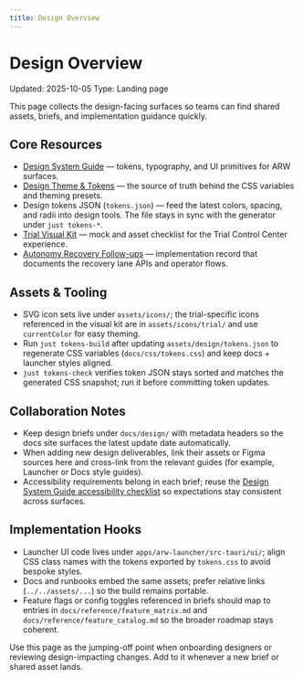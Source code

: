 ```yaml
---
title: Design Overview
---
```


# Design Overview

Updated: 2025-10-05
Type: Landing page

This page collects the design-facing surfaces so teams can find shared assets, briefs, and implementation guidance quickly.

## Core Resources

- [Design System Guide](../guide/design_system.md) — tokens, typography, and UI primitives for ARW surfaces.
- [Design Theme & Tokens](../developer/design_theme.md) — the source of truth behind the CSS variables and theming presets.
- Design tokens JSON (`tokens.json`) — feed the latest colors, spacing, and radii into design tools. The file stays in sync with the generator under `just tokens-*`.
- [Trial Visual Kit](trial_visual_kit.md) — mock and asset checklist for the Trial Control Center experience.
- [Autonomy Recovery Follow-ups](autonomy_recovery_followups.md) — implementation record that documents the recovery lane APIs and operator flows.

## Assets & Tooling

- SVG icon sets live under `assets/icons/`; the trial-specific icons referenced in the visual kit are in `assets/icons/trial/` and use `currentColor` for easy theming.
- Run `just tokens-build` after updating `assets/design/tokens.json` to regenerate CSS variables (`docs/css/tokens.css`) and keep docs + launcher styles aligned.
- `just tokens-check` verifies token JSON stays sorted and matches the generated CSS snapshot; run it before committing token updates.

## Collaboration Notes

- Keep design briefs under `docs/design/` with metadata headers so the docs site surfaces the latest update date automatically.
- When adding new design deliverables, link their assets or Figma sources here and cross-link from the relevant guides (for example, Launcher or Docs style guides).
- Accessibility requirements belong in each brief; reuse the [Design System Guide accessibility checklist](../guide/design_system.md#accessibility) so expectations stay consistent across surfaces.

## Implementation Hooks

- Launcher UI code lives under `apps/arw-launcher/src-tauri/ui/`; align CSS class names with the tokens exported by `tokens.css` to avoid bespoke styles.
- Docs and runbooks embed the same assets; prefer relative links (`../../assets/...`) so the build remains portable.
- Feature flags or config toggles referenced in briefs should map to entries in `docs/reference/feature_matrix.md` and `docs/reference/feature_catalog.md` so the broader roadmap stays coherent.

Use this page as the jumping-off point when onboarding designers or reviewing design-impacting changes. Add to it whenever a new brief or shared asset lands.
